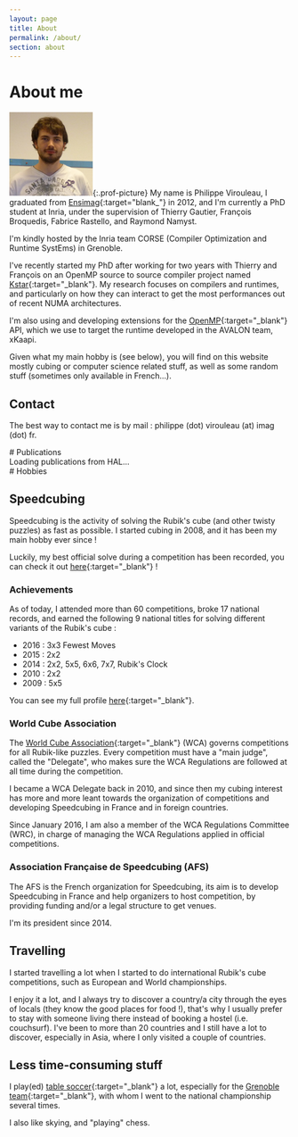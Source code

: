 ```yaml
---
layout: page
title: About
permalink: /about/
section: about
---
```



<div class="well" markdown="1">

# About me

![photo](/resources/about_picture.png){:.prof-picture}
My name is Philippe Virouleau, I graduated from [Ensimag](http://ensimag.grenoble-inp.fr/){:target="blank_"} in 2012, and I'm currently a PhD student at Inria, under the supervision of Thierry Gautier, François Broquedis, Fabrice Rastello, and Raymond Namyst.

I'm kindly hosted by the Inria team CORSE (Compiler Optimization and Runtime SystEms) in Grenoble.

I've recently started my PhD after working for two years with Thierry and François on an OpenMP source to source compiler project named [Kstar](http://kstar.gforge.inria.fr/){:target="_blank"}. My research focuses on compilers and runtimes, and particularly on how they can interact to get the most performances out of recent NUMA architectures.

I'm also using and developing extensions for the [OpenMP](http://openmp.org/wp/){:target="_blank"} API, which we use to target the runtime developed in the AVALON team, xKaapi.

Given what my main hobby is (see below), you will find on this website mostly cubing or computer science related stuff, as well as some random stuff (sometimes only available in French...).

## Contact

The best way to contact me is by mail : philippe (dot) virouleau (at) imag (dot) fr.

</div>

<div class="well" markdown="1">
# Publications

<div id="publications-hal">Loading publications from HAL...</div>
<script src="{{site.baseurl}}/js/hal.js"></script>
<script>load_from_hal("philippe-virouleau");</script>


</div>

<div class="well" markdown="1">
# Hobbies

## Speedcubing

Speedcubing is the activity of solving the Rubik's cube (and other twisty puzzles) as fast as possible. I started cubing in 2008, and it has been my main hobby ever since !

Luckily, my best official solve during a competition has been recorded, you can check it out [here](https://www.youtube.com/watch?v=KHaellMev1M){:target="_blank"} !

### Achievements

As of today, I attended more than 60 competitions, broke 17 national records, and earned the following 9 national titles for solving different variants of the Rubik's cube :

* 2016 : 3x3 Fewest Moves
* 2015 : 2x2
* 2014 : 2x2, 5x5, 6x6, 7x7, Rubik's Clock
* 2010 : 2x2
* 2009 : 5x5

You can see my full profile [here](https://www.worldcubeassociation.org/results/p.php?i=2008VIRO01){:target="_blank"}.

### World Cube Association

The [World Cube Association](https://www.worldcubeassociation.org/){:target="_blank"} (WCA) governs competitions for all Rubik-like puzzles. Every competition must have a "main judge", called the "Delegate", who makes sure the WCA Regulations are followed at all time during the competition.

I became a WCA Delegate back in 2010, and since then my cubing interest has more and more leant towards the organization of competitions and developing Speedcubing in France and in foreign countries.

Since January 2016, I am also a member of the WCA Regulations Committee (WRC), in charge of managing the WCA Regulations applied in official competitions.

### Association Française de Speedcubing (AFS)

The AFS is the French organization for Speedcubing, its aim is to develop Speedcubing in France and help organizers to host competition, by providing funding and/or a legal structure to get venues.

I'm its president since 2014.

## Travelling

I started travelling a lot when I started to do international Rubik's cube competitions, such as European and World championships.

I enjoy it a lot, and I always try to discover a country/a city through the eyes of locals (they know the good places for food !), that's why I usually prefer to stay with someone living there instead of booking a hostel (i.e. couchsurf). I've been to more than 20 countries and I still have a lot to discover, especially in Asia, where I only visited a couple of countries.

## Less time-consuming stuff

I play(ed) [table soccer](http://www.table-soccer.org/){:target="_blank"} a lot, especially for the [Grenoble team](http://babyfootgrenoble.free.fr/){:target="_blank"}, with whom I went to the national championship several times.

I also like skying, and "playing" chess.

</div>

[1]: /resources/pdf.png
[2]: https://hal.inria.fr/hal-01081974/file/iwomp2014.pdf
[3]: /resources/bibtex.png
[4]: https://hal.inria.fr/hal-01081974/bibtex
